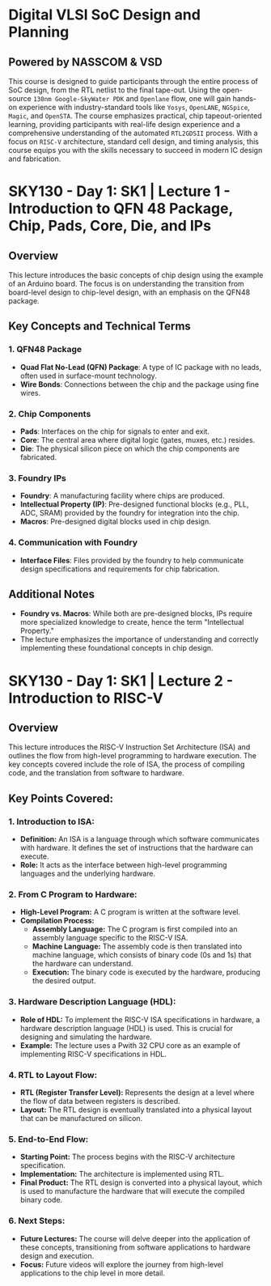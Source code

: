 # Digital VLSI SoC Design and Planning
## Powered by NASSCOM & VSD
This course is designed to guide participants through the entire process of SoC design, from the RTL netlist to the final tape-out. Using the open-source `130nm Google-SkyWater PDK` and `Openlane` flow, one will gain hands-on experience with industry-standard tools like `Yosys`, `OpenLANE`, `NGSpice`, `Magic`, and `OpenSTA`. The course emphasizes practical, chip tapeout-oriented learning, providing participants with real-life design experience and a comprehensive understanding of the automated `RTL2GDSII` process. With a focus on `RISC-V` architecture, standard cell design, and timing analysis, this course equips you with the skills necessary to succeed in modern IC design and fabrication.

# SKY130 - Day 1: SK1 | Lecture 1 - Introduction to QFN 48 Package, Chip, Pads, Core, Die, and IPs

## Overview

This lecture introduces the basic concepts of chip design using the example of an Arduino board. The focus is on understanding the transition from board-level design to chip-level design, with an emphasis on the QFN48 package.

## Key Concepts and Technical Terms

### 1. **QFN48 Package**
   - **Quad Flat No-Lead (QFN) Package**: A type of IC package with no leads, often used in surface-mount technology.
   - **Wire Bonds**: Connections between the chip and the package using fine wires.

### 2. **Chip Components**
   - **Pads**: Interfaces on the chip for signals to enter and exit.
   - **Core**: The central area where digital logic (gates, muxes, etc.) resides.
   - **Die**: The physical silicon piece on which the chip components are fabricated.

### 3. **Foundry IPs**
   - **Foundry**: A manufacturing facility where chips are produced.
   - **Intellectual Property (IP)**: Pre-designed functional blocks (e.g., PLL, ADC, SRAM) provided by the foundry for integration into the chip.
   - **Macros**: Pre-designed digital blocks used in chip design.

### 4. **Communication with Foundry**
   - **Interface Files**: Files provided by the foundry to help communicate design specifications and requirements for chip fabrication.

## Additional Notes

- **Foundry vs. Macros**: While both are pre-designed blocks, IPs require more specialized knowledge to create, hence the term "Intellectual Property."
- The lecture emphasizes the importance of understanding and correctly implementing these foundational concepts in chip design.

# SKY130 - Day 1: SK1 | Lecture 2 - Introduction to RISC-V

## Overview
This lecture introduces the RISC-V Instruction Set Architecture (ISA) and outlines the flow from high-level programming to hardware execution. The key concepts covered include the role of ISA, the process of compiling code, and the translation from software to hardware.

## **Key Points Covered:**

### 1. **Introduction to ISA:**
   - **Definition:** An ISA is a language through which software communicates with hardware. It defines the set of instructions that the hardware can execute.
   - **Role:** It acts as the interface between high-level programming languages and the underlying hardware.

### 2. **From C Program to Hardware:**
   - **High-Level Program:** A C program is written at the software level.
   - **Compilation Process:**
     - **Assembly Language:** The C program is first compiled into an assembly language specific to the RISC-V ISA.
     - **Machine Language:** The assembly code is then translated into machine language, which consists of binary code (0s and 1s) that the hardware can understand.
     - **Execution:** The binary code is executed by the hardware, producing the desired output.

### 3. **Hardware Description Language (HDL):**
   - **Role of HDL:** To implement the RISC-V ISA specifications in hardware, a hardware description language (HDL) is used. This is crucial for designing and simulating the hardware.
   - **Example:** The lecture uses a Pwith 32 CPU core as an example of implementing RISC-V specifications in HDL.

### 4. **RTL to Layout Flow:**
   - **RTL (Register Transfer Level):** Represents the design at a level where the flow of data between registers is described.
   - **Layout:** The RTL design is eventually translated into a physical layout that can be manufactured on silicon.

### 5. **End-to-End Flow:**
   - **Starting Point:** The process begins with the RISC-V architecture specification.
   - **Implementation:** The architecture is implemented using RTL.
   - **Final Product:** The RTL design is converted into a physical layout, which is used to manufacture the hardware that will execute the compiled binary code.

### 6. **Next Steps:**
   - **Future Lectures:** The course will delve deeper into the application of these concepts, transitioning from software applications to hardware design and execution.
   - **Focus:** Future videos will explore the journey from high-level applications to the chip level in more detail.

